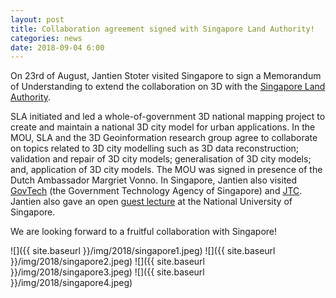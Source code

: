 ```yaml
---
layout: post
title: Collaboration agreement signed with Singapore Land Authority!
categories: news
date: 2018-09-04 6:00
---
```



On 23rd of August, Jantien Stoter visited Singapore to sign a Memorandum of Understanding to extend the collaboration on 3D with the [Singapore Land Authority](https://www.sla.gov.sg).

SLA initiated and led a whole-of-government 3D national mapping project to create and maintain a national 3D city model for urban applications. 
In the MOU, SLA and the 3D Geoinformation research group agree to collaborate on topics related to 3D city modelling such as 3D data reconstruction; validation and repair of 3D city models; generalisation of 3D city models; and, application of 3D city models.
The MOU was signed in presence of the Dutch Ambassador Margriet Vonno.
In Singapore, Jantien also visited [GovTech](https://www.tech.gov.sg) (the Government Technology Agency of Singapore) and [JTC]( https://www.jtc.gov.sg/Pages/default.aspx). Jantien also gave an open [guest lecture](https://www.arch.nus.edu.sg/activities/news-plus-events/events_ay1819_guestlectures_jantienstoter_230818/) at the National University of Singapore.

We are looking forward to a fruitful collaboration with Singapore!

![]({{ site.baseurl }}/img/2018/singapore1.jpeg)
![]({{ site.baseurl }}/img/2018/singapore2.jpeg)
![]({{ site.baseurl }}/img/2018/singapore3.jpeg)
![]({{ site.baseurl }}/img/2018/singapore4.jpeg)

